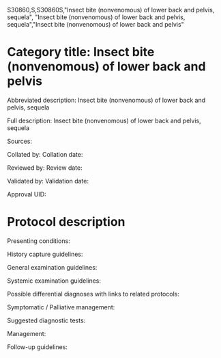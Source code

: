 S30860,S,S30860S,"Insect bite (nonvenomous) of lower back and pelvis, sequela", "Insect bite (nonvenomous) of lower back and pelvis, sequela","Insect bite (nonvenomous) of lower back and pelvis"
# Category title: Insect bite (nonvenomous) of lower back and pelvis

Abbreviated description: Insect bite (nonvenomous) of lower back and pelvis, sequela

Full description: Insect bite (nonvenomous) of lower back and pelvis, sequela

Sources:

Collated by:
Collation date:

Reviewed by:
Review date:

Validated by:
Validation date:

Approval UID:

# Protocol description

Presenting conditions:

History capture guidelines:

General examination guidelines:

Systemic examination guidelines:

Possible differential diagnoses with links to related protocols:

Symptomatic / Palliative management:

Suggested diagnostic tests:

Management:

Follow-up guidelines:
